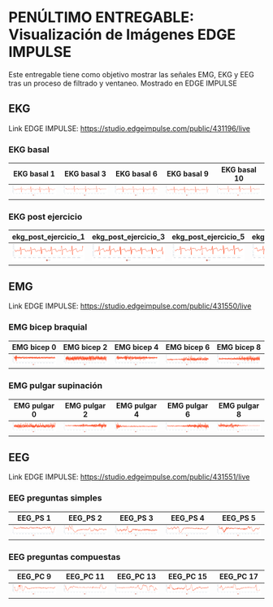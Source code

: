 # PENÚLTIMO ENTREGABLE: Visualización de Imágenes EDGE IMPULSE

Este entregable tiene como objetivo mostrar las señales EMG, EKG y EEG tras un proceso de filtrado y ventaneo. Mostrado en EDGE IMPULSE

## EKG

Link EDGE IMPULSE: https://studio.edgeimpulse.com/public/431196/live 

### EKG basal

| EKG basal 1 | EKG basal 3 | EKG basal 6 | EKG basal 9 | EKG basal 10 |
|----------|----------|----------|----------|----------|
|  ![EKG basal 1](L14_Renato/EKG_basal_1.png) | ![EKG basal 3](L14_Renato/EKG_basal_3.png) | ![EKG basal 6](L14_Renato/EKG_basal_6.png) | ![EKG basal 9](L14_Renato/EKG_basal_9.png) | ![EKG basal 10](L14_Renato/EKG_basal_10.png) |

### EKG post ejercicio

| ekg_post_ejercicio_1 | ekg_post_ejercicio_3 | ekg_post_ejercicio_5 | ekg_post_ejercicio_7 | ekg_post_ejercicio_9 |
|----------|----------|----------|----------|----------|
| ![ekg_post_ejercicio_1](L14_Renato/ekg_post_ejercicio_1.png) | ![ekg_post_ejercicio_3](L14_Renato/ekg_post_ejercicio_3.png) | ![ekg_post_ejercicio_5](L14_Renato/ekg_post_ejercicio_5.png) | ![ekg_post_ejercicio_7](L14_Renato/ekg_post_ejercicio_7.png) | ![ekg_post_ejercicio_9](L14_Renato/ekg_post_ejercicio_9.png) |

## EMG

Link EDGE IMPULSE: https://studio.edgeimpulse.com/public/431550/live

### EMG bicep braquial

| EMG bicep 0 | EMG bicep 2 | EMG bicep 4 | EMG bicep 6 | EMG bicep 8 |
|----------|----------|----------|----------|----------|
| ![EMG bicep 0](L14_Renato/Lectura_bicep_braquial_EMG_0.png) | ![EMG bicep 2](L14_Renato/Lectura_bicep_braquial_EMG_2.png) | ![EMG bicep 3](L14_Renato/Lectura_bicep_braquial_EMG_4.png) | ![EMG bicep 4](L14_Renato/Lectura_bicep_braquial_EMG_6.png) | ![EMG bicep 5](L14_Renato/Lectura_bicep_braquial_EMG_8.png) |

### EMG pulgar supinación

| EMG pulgar 0 | EMG pulgar 2 | EMG pulgar 4 | EMG pulgar 6 | EMG pulgar 8 |
|----------|----------|----------|----------|----------|
| ![EMG pulgar 1](L14_Renato/Lectura_pulgar_supinacion_EMG_0.png) | ![EMG pulgar 2](L14_Renato/Lectura_pulgar_supinacion_EMG_2.png) | ![EMG pulgar 3](L14_Renato/Lectura_pulgar_supinacion_EMG_4.png) | ![EMG pulgar 4](L14_Renato/Lectura_pulgar_supinacion_EMG_6.png) | ![EMG pulgar 5](L14_Renato/Lectura_pulgar_supinacion_EMG_8.png) |

## EEG

Link EDGE IMPULSE: https://studio.edgeimpulse.com/public/431551/live

### EEG preguntas simples

| EEG_PS 1 | EEG_PS 2 | EEG_PS 3 | EEG_PS 4 | EEG_PS 5 |
|----------|----------|----------|----------|----------|
| ![EEG simple 1](L14_Renato/Preguntas_simples_EEG_1.png) | ![EEG simple 2](L14_Renato/Preguntas_simples_EEG_2.png) | ![EEG simple 3](L14_Renato/Preguntas_simples_EEG_3.png) | ![EEG simple 4](L14_Renato/Preguntas_simples_EEG_4.png) | ![EEG simple 5](L14_Renato/Preguntas_simples_EEG_5.png) |

### EEG preguntas compuestas

| EEG_PC 9 | EEG_PC 11 | EEG_PC 13 | EEG_PC 15 | EEG_PC 17 |
|----------|----------|----------|----------|----------|
| ![EEG compuesto 1](L14_Renato/Preguntas_complejas_EEG_9.png) | ![EEG compuesto 2](L14_Renato/Preguntas_complejas_EEG_11.png) | ![EEG compuesto 3](L14_Renato/Preguntas_complejas_EEG_13.png) | ![EEG compuesto 4](L14_Renato/Preguntas_complejas_EEG_15.png) | ![EEG compuesto 5](L14_Renato/Preguntas_complejas_EEG_17.png) |

